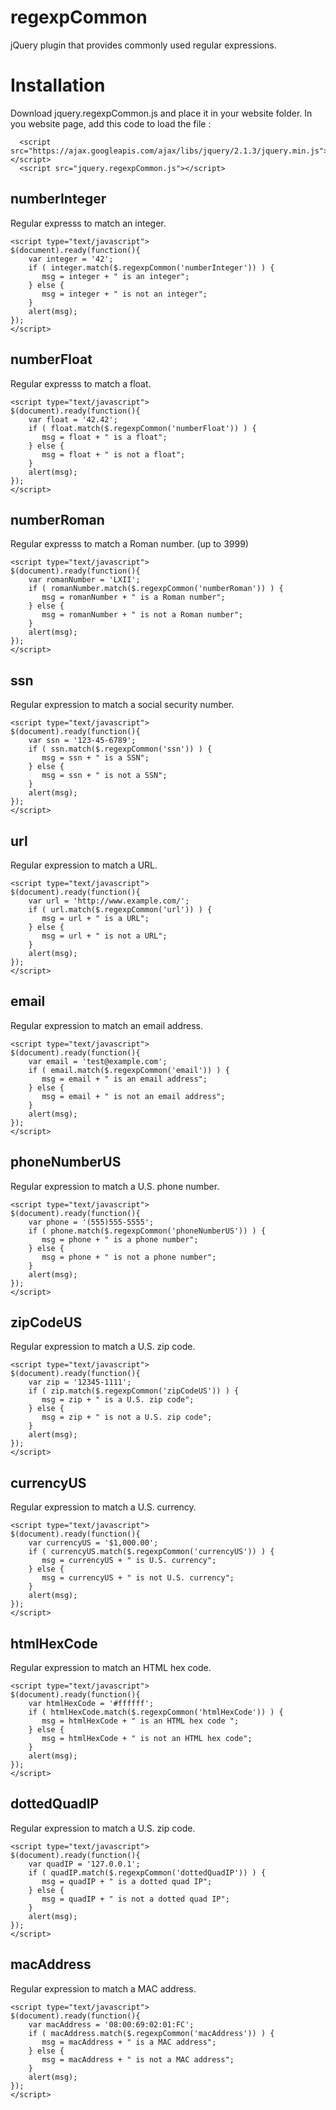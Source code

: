 regexpCommon
============

jQuery plugin that provides commonly used regular expressions.

Installation
============

Download jquery.regexpCommon.js and place it in your website folder.
In you website page, add this code to load the file :

      <script src="https://ajax.googleapis.com/ajax/libs/jquery/2.1.3/jquery.min.js"></script>
      <script src="jquery.regexpCommon.js"></script>

numberInteger
-------------

Regular expresss to match an integer.

    <script type="text/javascript"> 
    $(document).ready(function(){ 
        var integer = '42';
        if ( integer.match($.regexpCommon('numberInteger')) ) {
           msg = integer + " is an integer";
        } else {
           msg = integer + " is not an integer";
        }
        alert(msg); 
    });  
    </script>

numberFloat
-----------

Regular expresss to match a float.

    <script type="text/javascript"> 
    $(document).ready(function(){ 
        var float = '42.42';
        if ( float.match($.regexpCommon('numberFloat')) ) {
           msg = float + " is a float";
        } else {
           msg = float + " is not a float";
        }
        alert(msg); 
    });  
    </script>

numberRoman
-----------

Regular expresss to match a Roman number. (up to 3999)

    <script type="text/javascript"> 
    $(document).ready(function(){ 
        var romanNumber = 'LXII';
        if ( romanNumber.match($.regexpCommon('numberRoman')) ) {
           msg = romanNumber + " is a Roman number";
        } else {
           msg = romanNumber + " is not a Roman number";
        }
        alert(msg); 
    });  
    </script>

ssn
---

Regular expression to match a social security number.

    <script type="text/javascript"> 
    $(document).ready(function(){ 
        var ssn = '123-45-6789';
        if ( ssn.match($.regexpCommon('ssn')) ) {
           msg = ssn + " is a SSN";
        } else {
           msg = ssn + " is not a SSN";
        }
        alert(msg); 
    });  
    </script>

url
---

Regular expression to match a URL.

    <script type="text/javascript"> 
    $(document).ready(function(){ 
        var url = 'http://www.example.com/';
        if ( url.match($.regexpCommon('url')) ) {
           msg = url + " is a URL";
        } else {
           msg = url + " is not a URL";
        }
        alert(msg); 
    });  
    </script>

email
-----

Regular expression to match an email address.

    <script type="text/javascript"> 
    $(document).ready(function(){ 
        var email = 'test@example.com';
        if ( email.match($.regexpCommon('email')) ) {
           msg = email + " is an email address";
        } else {
           msg = email + " is not an email address";
        }
        alert(msg); 
    });  
    </script>

phoneNumberUS
-------------

Regular expression to match a U.S. phone number.

    <script type="text/javascript"> 
    $(document).ready(function(){ 
        var phone = '(555)555-5555';
        if ( phone.match($.regexpCommon('phoneNumberUS')) ) {
           msg = phone + " is a phone number";
        } else {
           msg = phone + " is not a phone number";
        }
        alert(msg); 
    });  
    </script>

zipCodeUS
---------

Regular expression to match a U.S. zip code.

    <script type="text/javascript"> 
    $(document).ready(function(){ 
        var zip = '12345-1111';
        if ( zip.match($.regexpCommon('zipCodeUS')) ) {
           msg = zip + " is a U.S. zip code";
        } else {
           msg = zip + " is not a U.S. zip code";
        }
        alert(msg); 
    });  
    </script>

currencyUS
----------

Regular expression to match a U.S. currency.

    <script type="text/javascript"> 
    $(document).ready(function(){ 
        var currencyUS = '$1,000.00';
        if ( currencyUS.match($.regexpCommon('currencyUS')) ) {
           msg = currencyUS + " is U.S. currency";
        } else {
           msg = currencyUS + " is not U.S. currency";
        }
        alert(msg); 
    });  
    </script>

htmlHexCode
-----------

Regular expression to match an HTML hex code.

    <script type="text/javascript"> 
    $(document).ready(function(){ 
        var htmlHexCode = '#ffffff';
        if ( htmlHexCode.match($.regexpCommon('htmlHexCode')) ) {
           msg = htmlHexCode + " is an HTML hex code ";
        } else {
           msg = htmlHexCode + " is not an HTML hex code";
        }
        alert(msg); 
    });  
    </script>

dottedQuadIP
------------

Regular expression to match a U.S. zip code.

    <script type="text/javascript"> 
    $(document).ready(function(){ 
        var quadIP = '127.0.0.1';
        if ( quadIP.match($.regexpCommon('dottedQuadIP')) ) {
           msg = quadIP + " is a dotted quad IP";
        } else {
           msg = quadIP + " is not a dotted quad IP";
        }
        alert(msg); 
    });  
    </script>

macAddress
----------

Regular expression to match a MAC address.

    <script type="text/javascript"> 
    $(document).ready(function(){ 
        var macAddress = '08:00:69:02:01:FC';
        if ( macAddress.match($.regexpCommon('macAddress')) ) {
           msg = macAddress + " is a MAC address";
        } else {
           msg = macAddress + " is not a MAC address";
        }
        alert(msg); 
    });  
    </script>
